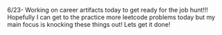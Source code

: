 6/23- Working on career artifacts today to get ready for the job hunt!!! Hopefully I can get to the practice more leetcode problems today but my main focus is knocking these things out! Lets get it done!